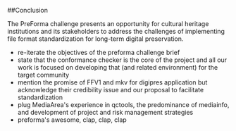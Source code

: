 ##Conclusion

The PreForma challenge presents an opportunity for cultural heritage institutions and its stakeholders to address the challenges of implementing file format standardization for long-term digital preservation. 

 
 - re-iterate the objectives of the preforma challenge brief 
 - state that the conformance checker is the core of the project and all our work is focused on developing that (and related environment) for the target community
 - mention the promise of FFV1 and mkv for digipres application but acknowledge their credibility issue and our proposal to facilitate standardization 
 - plug MediaArea's experience in qctools, the predominance of mediainfo, and development of project and risk management  strategies  
 - preforma's awesome, clap, clap, clap
	
